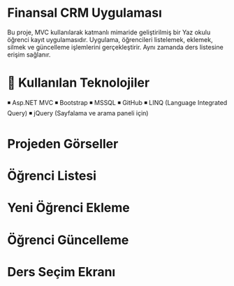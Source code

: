 # Finansal CRM Uygulaması

Bu proje, MVC kullanılarak katmanlı mimaride geliştirilmiş bir Yaz okulu öğrenci kayıt uygulamasıdır. Uygulama, öğrencileri listelemek, eklemek, silmek ve güncelleme işlemlerini gerçekleştirir. Aynı zamanda ders listesine erişim sağlanır. 

# 🔨  Kullanılan Teknolojiler
◾ Asp.NET MVC
◾ Bootstrap 
◾ MSSQL 
◾ GitHub
◾ LINQ (Language Integrated Query)
◾ jQuery (Sayfalama ve arama paneli için)

# Projeden Görseller  
# Öğrenci Listesi   


# Yeni Öğrenci Ekleme



# Öğrenci Güncelleme


# Ders Seçim Ekranı
